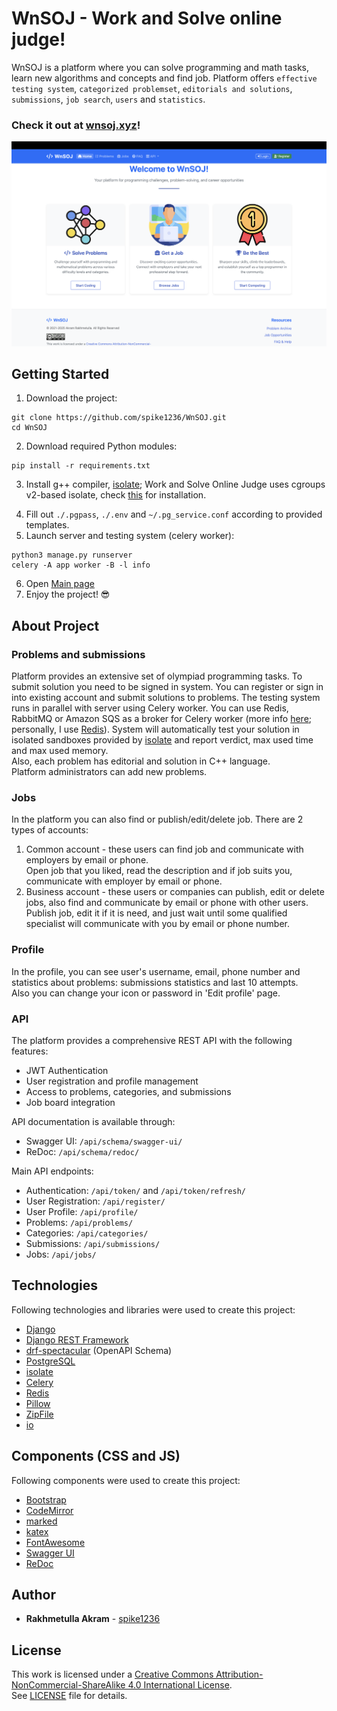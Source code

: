 # WnSOJ - Work and Solve online judge! 
WnSOJ is a platform where you can solve programming and math tasks, learn new algorithms and concepts and find job. Platform offers `effective testing system`, `categorized problemset`, `editorials and solutions`, `submissions`, `job search`, `users` and `statistics`.

### Check it out at [wnsoj.xyz](https://wnsoj.xyz)!

![Main Page](https://github.com/spike1236/WnSOJ/blob/main/readme_screenshots/screenshot_1.png)

## Getting Started
1. Download the project:
```shell
git clone https://github.com/spike1236/WnSOJ.git
cd WnSOJ
```
2. Download required Python modules:
```shell
pip install -r requirements.txt
```
3. Install g++ compiler, [isolate](https://github.com/ioi/isolate); Work and Solve Online Judge uses cgroups v2-based isolate, check [this](https://askubuntu.com/questions/1469526/how-can-i-turn-on-cgroup-v2-cpu-controller-on-modern-ubuntu) for installation.
<!-- 4. Watch the [video](https://youtu.be/WXRyMGD6RH8) to learn more about project; -->
4. Fill out `./.pgpass`, `./.env` and `~/.pg_service.conf` according to provided templates.
5. Launch server and testing system (celery worker):
```shell
python3 manage.py runserver
celery -A app worker -B -l info
```
6. Open [Main page](http://127.0.0.1:8000)
7. Enjoy the project! :sunglasses:

## About Project
### Problems and submissions
Platform provides an extensive set of olympiad programming tasks. To submit solution you need to be signed in system. You can register or sign in into existing account and submit solutions to problems. The testing system runs in parallel with server using Celery worker. You can use Redis, RabbitMQ or Amazon SQS as a broker for Celery worker (more info [here](https://docs.celeryq.dev/en/stable/getting-started/backends-and-brokers); personally, I use [Redis](https://redis.io/)).
System will automatically test your solution in isolated sandboxes provided by [isolate](https://github.com/ioi/isolate) and report verdict, max used time and max used memory.\
Also, each problem has editorial and solution in C++ language.\
Platform administrators can add new problems.
### Jobs
In the platform you can also find or publish/edit/delete job.
There are 2 types of accounts:
1. Common account - these users can find job and communicate with employers by email or phone.\
   Open job that you liked, read the description and if job suits you, communicate with employer by email or phone.
2. Business account - these users or companies can publish, edit or delete jobs, also find and communicate by email or phone with other users.\
   Publish job, edit it if it is need, and just wait until some qualified specialist will communicate with you by email or phone number.
### Profile
In the profile, you can see user's username, email, phone number and statistics about problems: submissions statistics and last 10 attempts.\
Also you can change your icon or password in 'Edit profile' page.
### API
The platform provides a comprehensive REST API with the following features:
- JWT Authentication
- User registration and profile management
- Access to problems, categories, and submissions
- Job board integration

API documentation is available through:
- Swagger UI: `/api/schema/swagger-ui/`
- ReDoc: `/api/schema/redoc/`

Main API endpoints:
- Authentication: `/api/token/` and `/api/token/refresh/`
- User Registration: `/api/register/`
- User Profile: `/api/profile/`
- Problems: `/api/problems/`
- Categories: `/api/categories/`
- Submissions: `/api/submissions/`
- Jobs: `/api/jobs/`

## Technologies
Following technologies and libraries were used to create this project:
* [Django](https://www.djangoproject.com)
* [Django REST Framework](https://www.django-rest-framework.org)
* [drf-spectacular](https://drf-spectacular.readthedocs.io/) (OpenAPI Schema)
* [PostgreSQL](https://www.postgresql.org)
* [isolate](https://github.com/ioi/isolate)
* [Celery](https://docs.celeryq.dev/en/stable)
* [Redis](https://redis.io)
* [Pillow](https://pillow.readthedocs.io/en/stable)
* [ZipFile](https://docs.python.org/3/library/zipfile.html)
* [io](https://docs.python.org/3/library/io.html)
## Components (CSS and JS)
Following components were used to create this project:
* [Bootstrap](https://getbootstrap.com)
* [CodeMirror](https://codemirror.net)
* [marked](https://marked.js.org)
* [katex](https://katex.org)
* [FontAwesome](https://fontawesome.com)
* [Swagger UI](https://swagger.io/tools/swagger-ui/)
* [ReDoc](https://redocly.github.io/redoc/)

## Author
* **Rakhmetulla Akram** - [spike1236](https://github.com/spike1236)
## License
This work is licensed under a [Creative Commons Attribution-NonCommercial-ShareAlike 4.0 International License](https://creativecommons.org/licenses/by-nc-sa/4.0).\
See [LICENSE](https://github.com/spike1236/WnSOJ/blob/main/LICENSE.md) file for details.